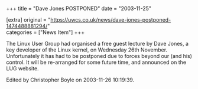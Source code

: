 +++
title = "Dave Jones POSTPONED"
date = "2003-11-25"

[extra]
original = "https://uwcs.co.uk/news/dave-jones-postponed-1474488881294/"    
categories = ["News Item"]
+++

The Linux User Group had organised a free guest lecture by Dave Jones, a key developer of the Linux kernel, on Wednesday 26th November. Unfortunately it has had to be postponed due to forces beyond our (and his) control. It will be re-arranged for some future time, and announced on the LUG website.

Edited by Christopher Boyle on 2003-11-26 10:19:39.

